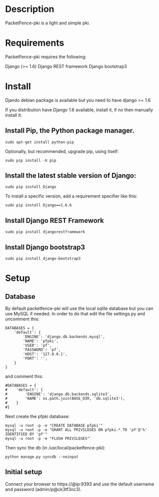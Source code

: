 # Description

PacketFence-pki is a light and simple pki.

# Requirements

PacketFence-pki requires the following:

Django (>= 1.6)
Django REST framework 
Django bootstrap3

# Install

Djando debian package is available but you need to have django >= 1.6

If you distribution have Django 1.6 available, install it, if no then manually install it:


## Install Pip, the Python package manager.

```
sudo apt-get install python-pip
```

Optionally, but recommended, upgrade pip, using itself:

```
sudo pip install -U pip
```

## Install the latest stable version of Django:

```
sudo pip install Django
```

To install a specific version, add a requirement specifier like this:

```
sudo pip install Django==1.6.6
```

## Install Django REST Framework

```
sudo pip install djangorestframework
```

## Install Django bootstrap3

```
sudo pip install django-bootstrap3
```

# Setup

## Database

By default packetfence-pki will use the local sqlite database but you can use MySQL if needed.
In order to do that edit the file settings.py and uncomment this:

```
DATABASES = {
    'default': {
        'ENGINE': 'django.db.backends.mysql',
        'NAME': 'pfpki',
        'USER': 'pf',
        'PASSWORD': 'pf',
        'HOST': '127.0.0.1',
        'PORT': '',
    }
}
```

and comment this:

```
#DATABASES = {
#    'default': {
#        'ENGINE': 'django.db.backends.sqlite3',
#        'NAME': os.path.join(BASE_DIR, 'db.sqlite3'),
#    }
#}
```

Next create the pfpki database:

```
mysql -u root -p -e "CREATE DATABASE pfpki'"
mysql -u root -p -e "GRANT ALL PRIVILEGES ON pfpki.* TO 'pf'@'%' IDENTIFIED BY 'pf'"
mysql -u root -p -e "FLUSH PRIVILEGES"`
```

Then sync the db (in /usr/local/packetfence-pki):

```
python manage.py syncdb --noinput
```

## Initial setup

Connect your browser to https://@ip:9393 and use the default username and password (admin/p@ck3tf3nc3).


